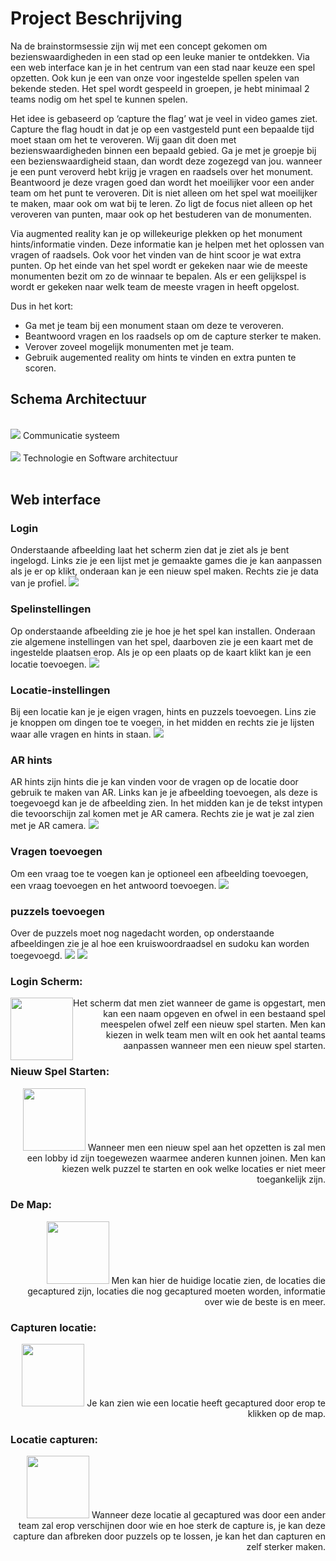 # Project Beschrijving
Na de brainstormsessie zijn wij met een concept gekomen om bezienswaardigheden in een stad op een leuke manier te ontdekken. Via een web interface kan je in het centrum van een stad naar keuze een spel opzetten. Ook kun je een van onze voor ingestelde spellen spelen van bekende steden. Het spel wordt gespeeld in groepen, je hebt minimaal 2 teams nodig om het spel te kunnen spelen.

Het idee is gebaseerd op ‘capture the flag’ wat je veel in video games ziet. Capture the flag houdt in dat je op een vastgesteld punt een bepaalde tijd moet staan om het te veroveren. Wij gaan dit doen met bezienswaardigheden binnen een bepaald gebied. Ga je met je groepje bij een bezienswaardigheid staan, dan wordt deze zogezegd van jou. wanneer je een punt veroverd hebt krijg je vragen en raadsels over het monument. Beantwoord je deze vragen goed dan wordt het moeilijker voor een ander team om het punt te veroveren. Dit is niet alleen om het spel wat moeilijker te maken, maar ook om wat bij te leren. Zo ligt de focus niet alleen op het veroveren van punten, maar ook op het bestuderen van de monumenten.

Via augmented reality kan je op willekeurige plekken op het monument hints/informatie vinden. Deze informatie kan je helpen met het oplossen van vragen of raadsels. Ook voor het vinden van de hint scoor je wat extra punten.
Op het einde van het spel wordt er gekeken naar wie de meeste monumenten bezit om zo de winnaar te bepalen. Als er een gelijkspel is wordt er gekeken naar welk team de meeste vragen in heeft opgelost.

Dus in het kort:
* Ga met je team bij een monument staan om deze te veroveren.
* Beantwoord vragen en los raadsels op om de capture sterker te maken.
* Verover zoveel mogelijk monumenten met je team.
* Gebruik augemented reality om hints te vinden en extra punten te scoren.

## Schema Architectuur

<br />
<img src="images/schema_architectuur_globaal.png" />
Communicatie systeem<br /><br />


<img src="images/schema_architectuur.png" />
Technologie en Software architectuur<br /><br />


## Web interface
### Login
Onderstaande afbeelding laat het scherm zien dat je ziet als je bent ingelogd. Links zie je een lijst met je gemaakte games die je kan aanpassen als je er op klikt, onderaan kan je een nieuw spel maken. Rechts zie je data van je profiel.
<img src="images/New Mockup 7.png" /> <br /> 
### Spelinstellingen
Op onderstaande afbeelding zie je hoe je het spel kan installen. Onderaan zie algemene instellingen van het spel, daarboven zie je een kaart met de ingestelde plaatsen erop. Als je op een plaats op de kaart klikt kan je een locatie toevoegen.
<img src="images/New Mockup 1.png" /> <br /> 
### Locatie-instellingen
Bij een locatie kan je je eigen vragen, hints en puzzels toevoegen. Lins zie je knoppen om dingen toe te voegen, in het midden en rechts zie je lijsten waar alle vragen en hints in staan.
<img src="images/New Mockup 2.png" /> <br /> 
### AR hints
AR hints zijn hints die je kan vinden voor de vragen op de locatie door gebruik te maken van AR. Links kan je je afbeelding toevoegen, als deze is toegevoegd kan je de afbeelding zien. In het midden kan je de tekst intypen die tevoorschijn zal komen met je AR camera. Rechts zie je wat je zal zien met je AR camera.
<img src="images/New Mockup 3.png" /> <br /> 
### Vragen toevoegen
Om een vraag toe te voegen kan je optioneel een afbeelding toevoegen, een vraag toevoegen en het antwoord toevoegen.
<img src="images/New Mockup 4.png" /> <br /> 
### puzzels toevoegen
Over de puzzels moet nog nagedacht worden, op onderstaande afbeeldingen zie je al hoe een kruiswoordraadsel en sudoku kan worden toegevoegd.
<img src="images/New Mockup 5.png" />
<img src="images/New Mockup 6.png" />


### Login Scherm:
<div style="text-align: right">
<img src="images/login scherm.png" width="100" style="float: left" />
Het scherm dat men ziet wanneer de game is opgestart, men kan een naam opgeven en ofwel in een bestaand spel meespelen ofwel zelf een nieuw spel starten. Men kan kiezen in welk team men wilt en ook het aantal teams aanpassen wanneer men een nieuw spel starten.
</div>

### Nieuw Spel Starten:
<div style="text-align: right">
<img src="images/opzetten nieuwe game.png" width="100" />
Wanneer men een nieuw spel aan het opzetten is zal men een lobby id zijn toegewezen waarmee anderen kunnen joinen.
Men kan kiezen welk puzzel te starten en ook welke locaties er niet meer toegankelijk zijn.
</div>

### De Map:
<div style="text-align: right">
<img src="images/main game -map.png" width="100" />
Men kan hier de huidige locatie zien, de locaties die gecaptured zijn, locaties die nog gecaptured moeten worden, informatie over wie de beste is en meer.
</div>

### Capturen locatie:
<div style="text-align: right">
<img src="images/details captured locatie.png" width="100" />
Je kan zien wie een locatie heeft gecaptured door erop te klikken op de map.
</div>

### Locatie capturen:
<div style="text-align: right">
<img src="images/capturen locatie.png" width="100" />
Wanneer deze locatie al gecaptured was door een ander team zal erop verschijnen door wie en hoe sterk de capture is, je kan deze capture dan afbreken door puzzels op te lossen, je kan het dan capturen en zelf sterker maken.
</div>


